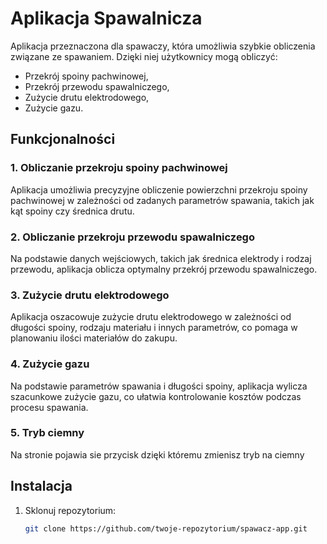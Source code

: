 # Aplikacja Spawalnicza

Aplikacja przeznaczona dla spawaczy, która umożliwia szybkie obliczenia związane ze spawaniem. Dzięki niej użytkownicy mogą obliczyć:
- Przekrój spoiny pachwinowej,
- Przekrój przewodu spawalniczego,
- Zużycie drutu elektrodowego,
- Zużycie gazu.

## Funkcjonalności

### 1. Obliczanie przekroju spoiny pachwinowej
Aplikacja umożliwia precyzyjne obliczenie powierzchni przekroju spoiny pachwinowej w zależności od zadanych parametrów spawania, takich jak kąt spoiny czy średnica drutu.

### 2. Obliczanie przekroju przewodu spawalniczego
Na podstawie danych wejściowych, takich jak średnica elektrody i rodzaj przewodu, aplikacja oblicza optymalny przekrój przewodu spawalniczego.

### 3. Zużycie drutu elektrodowego
Aplikacja oszacowuje zużycie drutu elektrodowego w zależności od długości spoiny, rodzaju materiału i innych parametrów, co pomaga w planowaniu ilości materiałów do zakupu.

### 4. Zużycie gazu
Na podstawie parametrów spawania i długości spoiny, aplikacja wylicza szacunkowe zużycie gazu, co ułatwia kontrolowanie kosztów podczas procesu spawania.

### 5. Tryb ciemny
Na stronie pojawia sie przycisk dzięki któremu zmienisz tryb na ciemny

## Instalacja

1. Sklonuj repozytorium:
   ```bash
   git clone https://github.com/twoje-repozytorium/spawacz-app.git
